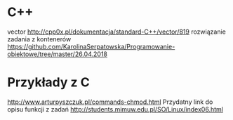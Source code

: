 # C++
vector http://cpp0x.pl/dokumentacja/standard-C++/vector/819
rozwiązanie zadania z kontenerów https://github.com/KarolinaSerpatowska/Programowanie-obiektowe/tree/master/26.04.2018



# Przykłady z C
http://www.arturpyszczuk.pl/commands-chmod.html
Przydatny link do opisu funkcji z zadań
http://students.mimuw.edu.pl/SO/Linux/index06.html
